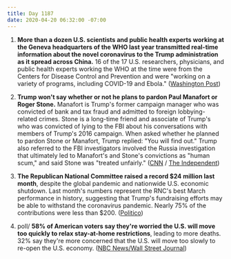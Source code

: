 ```yaml
---
title: Day 1187
date: 2020-04-20 06:32:00 -07:00
---
```


1. **More than a dozen U.S. scientists and public health experts working at the Geneva headquarters of the WHO last year transmitted real-time information about the novel coronavirus to the Trump administration as it spread across China.** 16 of the 17 U.S. researchers, physicians, and public health experts working the WHO at the time were from the Centers for Disease Control and Prevention and were "working on a variety of programs, including COVID-19 and Ebola." ([Washington Post](https://www.washingtonpost.com/world/national-security/americans-at-world-health-organization-transmitted-real-time-information-about-coronavirus-to-trump-administration/2020/04/19/951c77fa-818c-11ea-9040-68981f488eed_story.html))

2. **Trump won't say whether or not he plans to pardon Paul Manafort or Roger Stone.** Manafort is Trump's former campaign manager who was convicted of bank and tax fraud and admitted to foreign lobbying-related crimes. Stone is a long-time friend and associate of Trump's who was convicted of lying to the FBI about his conversations with members of Trump's 2016 campaign. When asked whether he planned to pardon Stone or Manafort, Trump replied: "You will find out." Trump also referred to the FBI investigators involved the Russia investigation that ultimately led to Manafort's and Stone's convictions as "human scum," and said Stone was "treated unfairly." ([CNN](https://www.cnn.com/2020/04/19/politics/trump-manafort-stone-pardons/index.html) / [The Independent](https://www.independent.co.uk/news/world/americas/us-politics/trump-fbi-mitt-romney-cnn-white-house-coronavirus-briefing-a9473451.html))

3. **The Republican National Committee raised a record $24 million last month**, despite the global pandemic and nationwide U.S. economic shutdown. Last month's numbers represent the RNC's best March performance in history, suggesting that Trump's fundraising efforts may be able to withstand the coronavirus pandemic. Nearly 75% of the contributions were less than $200. ([Politico](https://www.politico.com/news/2020/04/20/trump-money-machine-overcomes-coronavirus-march-195270))

4. poll/ **58% of American voters say they're worried the U.S. will move too quickly to relax stay-at-home restrictions**, leading to more deaths. 32% say they're more concerned that the U.S. will move too slowly to re-open the U.S. economy. ([NBC News/Wall Street Journal](https://www.nbcnews.com/politics/meet-the-press/poll-six-10-support-keeping-stay-home-restrictions-fight-coronavirus-n1187011))

